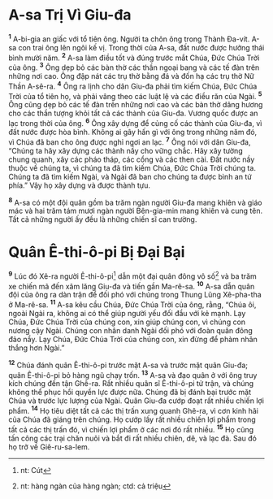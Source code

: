 # A-sa Trị Vì Giu-đa

<sup><b>1</b></sup> A-bi-gia an giấc với tổ tiên ông. Người ta chôn ông trong Thành Ða-vít. A-sa con trai ông lên ngôi kế vị. Trong thời của A-sa, đất nước được hưởng thái bình mười năm. <sup><b>2</b></sup> A-sa làm điều tốt và đúng trước mắt Chúa, Ðức Chúa Trời của ông. <sup><b>3</b></sup> Ông dẹp bỏ các bàn thờ các thần ngoại bang và các tế đàn trên những nơi cao. Ông đập nát các trụ thờ bằng đá và đốn hạ các trụ thờ Nữ Thần A-sê-ra. <sup><b>4</b></sup> Ông ra lịnh cho dân Giu-đa phải tìm kiếm Chúa, Ðức Chúa Trời của tổ tiên họ, và phải vâng theo các luật lệ và các điều răn của Ngài. <sup><b>5</b></sup> Ông cũng dẹp bỏ các tế đàn trên những nơi cao và các bàn thờ dâng hương cho các thần tượng khỏi tất cả các thành của Giu-đa. Vương quốc được an lạc trong thời của ông. <sup><b>6</b></sup> Ông xây dựng để củng cố các thành của Giu-đa, vì đất nước được hòa bình. Không ai gây hấn gì với ông trong những năm đó, vì Chúa đã ban cho ông được nghỉ ngơi an lạc. <sup><b>7</b></sup> Ông nói với dân Giu-đa, “Chúng ta hãy xây dựng các thành nầy cho vững chắc. Hãy xây tường chung quanh, xây các pháo tháp, các cổng và các then cài. Ðất nước nầy thuộc về chúng ta, vì chúng ta đã tìm kiếm Chúa, Ðức Chúa Trời chúng ta. Chúng ta đã tìm kiếm Ngài, và Ngài đã ban cho chúng ta được bình an tứ phía.” Vậy họ xây dựng và được thành tựu.

<sup><b>8</b></sup> A-sa có một đội quân gồm ba trăm ngàn người Giu-đa mang khiên và giáo mác và hai trăm tám mươi ngàn người Bên-gia-min mang khiên và cung tên. Tất cả những người ấy đều là những chiến sĩ can trường.

# Quân Ê-thi-ô-pi Bị Ðại Bại

<sup><b>9</b></sup> Lúc đó Xê-ra người Ê-thi-ô-pi[^1-3201fd1b-cb71-4334-95ad-73070f2bbf75] dẫn một đại quân đông vô số[^2-3201fd1b-cb71-4334-95ad-73070f2bbf75] và ba trăm xe chiến mã đến xâm lăng Giu-đa và tiến gần Ma-rê-sa. <sup><b>10</b></sup> A-sa dẫn quân đội của ông ra dàn trận để đối phó với chúng trong Thung Lũng Xê-pha-tha ở Ma-rê-sa. <sup><b>11</b></sup> A-sa kêu cầu Chúa, Ðức Chúa Trời của ông, rằng, “Chúa ôi, ngoài Ngài ra, không ai có thể giúp người yếu đối đầu với kẻ mạnh. Lạy Chúa, Ðức Chúa Trời của chúng con, xin giúp chúng con, vì chúng con nương cậy Ngài. Chúng con nhân danh Ngài đối phó với đoàn quân đông đảo nầy. Lạy Chúa, Ðức Chúa Trời của chúng con, xin đừng để phàm nhân thắng hơn Ngài.”

<sup><b>12</b></sup> Chúa đánh quân Ê-thi-ô-pi trước mặt A-sa và trước mặt quân Giu-đa; quân Ê-thi-ô-pi bỏ hàng ngũ chạy trốn. <sup><b>13</b></sup> A-sa và đạo quân ở với ông truy kích chúng đến tận Ghê-ra. Rất nhiều quân sĩ Ê-thi-ô-pi tử trận, và chúng không thể phục hồi quyền lực được nữa. Chúng đã bị đánh bại trước mặt Chúa và trước lực lượng của Ngài. Quân Giu-đa cướp đoạt rất nhiều chiến lợi phẩm. <sup><b>14</b></sup> Họ tiêu diệt tất cả các thị trấn xung quanh Ghê-ra, vì cơn kinh hãi của Chúa đã giáng trên chúng. Họ cướp lấy rất nhiều chiến lợi phẩm trong tất cả các thị trấn đó, vì chiến lợi phẩm ở các nơi đó rất nhiều. <sup><b>15</b></sup> Họ cũng tấn công các trại chăn nuôi và bắt đi rất nhiều chiên, dê, và lạc đà. Sau đó họ trở về Giê-ru-sa-lem.

[^1-3201fd1b-cb71-4334-95ad-73070f2bbf75]: nt: Cút

[^2-3201fd1b-cb71-4334-95ad-73070f2bbf75]: nt: hàng ngàn của hàng ngàn; ctd: cả triệu
